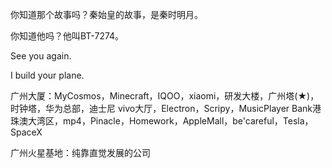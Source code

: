 你知道那个故事吗？秦始皇的故事，是秦时明月。

你知道他吗？他叫BT-7274。

See you again.

I build your plane.

广州大厦：MyCosmos，Minecraft，IQOO，xiaomi，研发大楼，广州塔(★)，时钟塔，华为总部，迪士尼  vivo大厅，Electron，Scripy，MusicPlayer Bank港珠澳大湾区，mp4，Pinacle，Homework，AppleMall，be'careful，Tesla，SpaceX

广州火星基地：纯靠直觉发展的公司